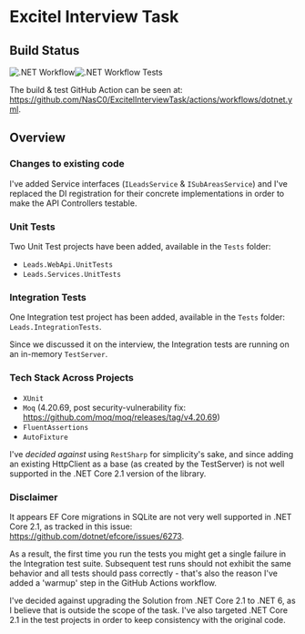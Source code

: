 # Excitel Interview Task
## Build Status
![.NET Workflow](https://github.com/NasC0/ExcitelInterviewTask/actions/workflows/dotnet.yml/badge.svg)![.NET Workflow Tests](https://gist.githubusercontent.com/NasC0/dd7742357a5806549b3fa4b060a0fd33/raw/badge.svg)

The build & test GitHub Action can be seen at: https://github.com/NasC0/ExcitelInterviewTask/actions/workflows/dotnet.yml.

## Overview
### Changes to existing code
I've added Service interfaces (`ILeadsService` & `ISubAreasService`) and I've replaced the DI registration for their concrete implementations in order to make the API Controllers testable.

### Unit Tests
Two Unit Test projects have been added, available in the `Tests` folder:
* `Leads.WebApi.UnitTests`
* `Leads.Services.UnitTests`

### Integration Tests
One Integration test project has been added, available in the `Tests` folder: `Leads.IntegrationTests`.

Since we discussed it on the interview, the Integration tests are running on an in-memory `TestServer`.

### Tech Stack Across Projects
* `XUnit`
* `Moq` (4.20.69, post security-vulnerability fix: https://github.com/moq/moq/releases/tag/v4.20.69)
* `FluentAssertions`
* `AutoFixture`

I've *decided against* using `RestSharp` for simplicity's sake, and since adding an existing HttpClient as a base (as created by the TestServer) is not well supported in the .NET Core 2.1 version of the library.

### Disclaimer
It appears EF Core migrations in SQLite are not very well supported in .NET Core 2.1, as tracked in this issue: https://github.com/dotnet/efcore/issues/6273.

As a result, the first time you run the tests you might get a single failure in the Integration test suite. Subsequent test runs should not exhibit the same behavior and all tests should pass correctly - that's also the reason I've added a 'warmup' step in the GitHub Actions workflow.

I've decided against upgrading the Solution from .NET Core 2.1 to .NET 6, as I believe that is outside the scope of the task. I've also targeted .NET Core 2.1 in the test projects in order to keep consistency with the original code.